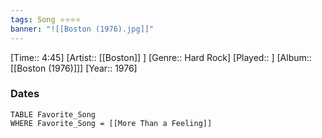 ```yaml
---
tags: Song ⭐⭐⭐⭐ 
banner: "![[Boston (1976).jpg]]"
---
```

[Time:: 4:45]
[Artist:: [[Boston]] ]
[Genre:: Hard Rock]
[Played:: ]
[Album:: [[Boston (1976)]]]
[Year:: 1976]
### Dates
````dataview
TABLE Favorite_Song
WHERE Favorite_Song = [[More Than a Feeling]]
````